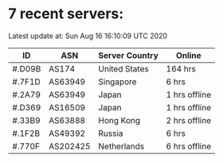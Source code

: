 # 7 recent servers:

Latest update at: Sun Aug 16 16:10:09 UTC 2020

| ID | ASN | Server Country | Online |
| -- | --- | -------------- | ------ |
| #.D09B | AS174 | United States | 164 hrs |
| #.7F1D | AS63949 | Singapore | 6 hrs |
| #.2A79 | AS63949 | Japan | 1 hrs offline |
| #.D369 | AS16509 | Japan | 1 hrs offline |
| #.33B9 | AS63888 | Hong Kong | 2 hrs offline |
| #.1F2B | AS49392 | Russia | 6 hrs |
| #.770F | AS202425 | Netherlands | 6 hrs offline |

